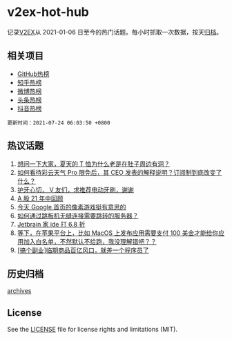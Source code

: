 # v2ex-hot-hub

 记录[V2EX](https://www.v2ex.com/)从 2021-01-06 日至今的热门话题。每小时抓取一次数据，按天[归档](archives)。
 
 ## 相关项目

- [GitHub热榜](https://github.com/snaildev/github-hot-hub)
- [知乎热榜](https://github.com/snaildev/zhihu-hot-hub)
- [微博热榜](https://github.com/snaildev/weibo-hot-hub)
- [头条热榜](https://github.com/snaildev/toutiao-hot-hub)
- [抖音热榜](https://github.com/snaildev/douyin-hot-hub)


 `更新时间：2021-07-24 06:03:50 +0800`

## 热议话题

1. [想问一下大家，夏天的 T 恤为什么老是在肚子周边有洞？](https://www.v2ex.com/t/791197)
1. [如何看待彩云天气 Pro 限免后，其 CEO 发表的解释说明？订阅制到底改变了什么？](https://www.v2ex.com/t/791275)
1. [护牙心切， V 友们，求推荐电动牙刷，谢谢](https://www.v2ex.com/t/791259)
1. [A 股 21 年中回顾](https://www.v2ex.com/t/791271)
1. [今天 Google 首页的像素游戏挺有意思的](https://www.v2ex.com/t/791225)
1. [如何通过跳板机无缝连接需要跳转的服务器？](https://www.v2ex.com/t/791209)
1. [Jetbrain 家 ide 打 6.8 折](https://www.v2ex.com/t/791203)
1. [等下，在苹果平台上，比如 MacOS 上发布应用需要支付 100 美金才能给你应用加入白名单，不然默认不给跑，我没理解错吧？？](https://www.v2ex.com/t/791227)
1. [[搞个副业]临期商品百亿风口，就差一个程序员了](https://www.v2ex.com/t/791325)

## 历史归档

[archives](archives)

## License

See the [LICENSE](LICENSE) file for license rights and limitations (MIT).
